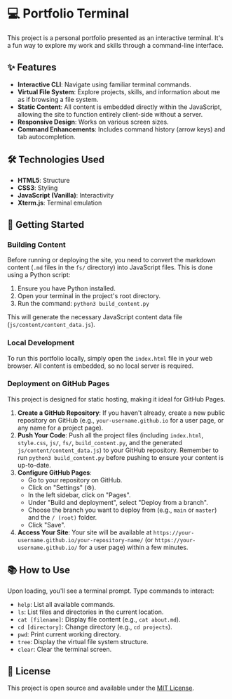 # 💻 Portfolio Terminal

This project is a personal portfolio presented as an interactive terminal. It's a fun way to explore my work and skills through a command-line interface.

## ✨ Features

- **Interactive CLI**: Navigate using familiar terminal commands.
- **Virtual File System**: Explore projects, skills, and information about me as if browsing a file system.
- **Static Content**: All content is embedded directly within the JavaScript, allowing the site to function entirely client-side without a server.
- **Responsive Design**: Works on various screen sizes.
- **Command Enhancements**: Includes command history (arrow keys) and tab autocompletion.

## 🛠️ Technologies Used

- **HTML5**: Structure
- **CSS3**: Styling
- **JavaScript (Vanilla)**: Interactivity
- **Xterm.js**: Terminal emulation

## 🚀 Getting Started

### Building Content

Before running or deploying the site, you need to convert the markdown content (`.md` files in the `fs/` directory) into JavaScript files. This is done using a Python script:

1.  Ensure you have Python installed.
2.  Open your terminal in the project's root directory.
3.  Run the command: `python3 build_content.py`

This will generate the necessary JavaScript content data file (`js/content/content_data.js`).

### Local Development

To run this portfolio locally, simply open the `index.html` file in your web browser. All content is embedded, so no local server is required.

### Deployment on GitHub Pages

This project is designed for static hosting, making it ideal for GitHub Pages.

1.  **Create a GitHub Repository**: If you haven't already, create a new public repository on GitHub (e.g., `your-username.github.io` for a user page, or any name for a project page).
2.  **Push Your Code**: Push all the project files (including `index.html`, `style.css`, `js/`, `fs/`, `build_content.py`, and the generated `js/content/content_data.js`) to your GitHub repository. Remember to run `python3 build_content.py` before pushing to ensure your content is up-to-date.
3.  **Configure GitHub Pages**:
    *   Go to your repository on GitHub.
    *   Click on "Settings" (⚙️).
    *   In the left sidebar, click on "Pages".
    *   Under "Build and deployment", select "Deploy from a branch".
    *   Choose the branch you want to deploy from (e.g., `main` or `master`) and the `/ (root)` folder.
    *   Click "Save".
4.  **Access Your Site**: Your site will be available at `https://your-username.github.io/your-repository-name/` (or `https://your-username.github.io/` for a user page) within a few minutes.

## 📚 How to Use

Upon loading, you'll see a terminal prompt. Type commands to interact:

- `help`: List all available commands.
- `ls`: List files and directories in the current location.
- `cat [filename]`: Display file content (e.g., `cat about.md`).
- `cd [directory]`: Change directory (e.g., `cd projects`).
- `pwd`: Print current working directory.
- `tree`: Display the virtual file system structure.
- `clear`: Clear the terminal screen.

## 📄 License

This project is open source and available under the [MIT License](https://opensource.org/licenses/MIT).
